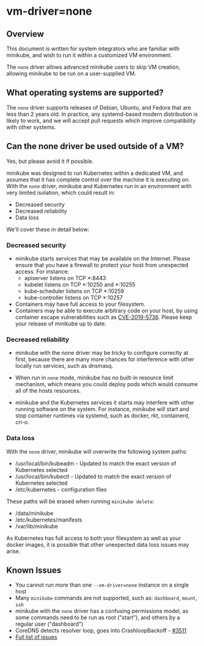 # vm-driver=none

## Overview

This document is written for system integrators who are familiar with minikube, and wish to run it within a customized VM environment.

The `none` driver allows advanced minikube users to skip VM creation, allowing minikube to be run on a user-supplied VM.

## What operating systems are supported?

The `none` driver supports releases of Debian, Ubuntu, and Fedora that are less than 2 years old. In practice, any systemd-based modern distribution is likely to work, and we will accept pull requests which improve compatibility with other systems.

## Can the none driver be used outside of a VM?

Yes, but please avoid it if possible.

minikube was designed to run Kubernetes within a dedicated VM, and assumes that it has complete control over the machine it is executing on.  With the `none` driver, minikube and Kubernetes run in an environment with very limited isolation, which could result in:

* Decreased security
* Decreased reliability
* Data loss

We'll cover these in detail below:

### Decreased security

* minikube starts services that may be available on the Internet. Please ensure that you have a firewall to protect your host from unexpected access. For instance:
  * apiserver listens on TCP *:8443
  * kubelet listens on TCP *:10250 and *:10255
  * kube-scheduler listens on TCP *:10259
  * kube-controller listens on TCP *:10257
* Containers may have full access to your filesystem.
* Containers may be able to execute arbitrary code on your host, by using container escape vulnerabilities such as [CVE-2019-5736](https://access.redhat.com/security/vulnerabilities/runcescape). Please keep your release of minikube up to date.

### Decreased reliability

* minikube with the none driver may be tricky to configure correctly at first, because there are many more chances for interference with other locally run services, such as dnsmasq.

* When run in `none` mode, minikube has no built-in resource limit mechanism, which means you could deploy pods which would consume all of the hosts resources.

* minikube and the Kubernetes services it starts may interfere with other running software on the system. For instance, minikube will start and stop container runtimes via systemd, such as docker, rkt, containerd, cri-o.

### Data loss

With the `none` driver, minikube will overwrite the following system paths:

* /usr/local/bin/kubeadm - Updated to match the exact version of Kubernetes selected
* /usr/local/bin/kubectl - Updated to match the exact version of Kubernetes selected
* /etc/kubernetes - configuration files

These paths will be erased when running `minikube delete`:

* /data/minikube
* /etc/kubernetes/manifests
* /var/lib/minikube

As Kubernetes has full access to both your filesystem as well as your docker images, it is possible that other unexpected data loss issues may arise.

## Known Issues

* You cannot run more than one `--vm-driver=none` instance on a single host
* Many `minikube` commands are not supported, such as: `dashboard`, `mount`, `ssh`
* minikube with the `none` driver has a confusing permissions model, as some commands need to be run as root ("start"), and others by a regular user ("dashboard")
* CoreDNS detects resolver loop, goes into CrashloopBackoff - [#3511](https://github.com/kubernetes/minikube/issues/3511)
* [Full list of issues](https://github.com/kubernetes/minikube/labels/co%2Fnone-driver)

